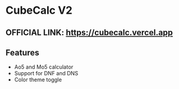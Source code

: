 # CubeCalc V2
## OFFICIAL LINK: https://cubecalc.vercel.app
## **Features**
- Ao5 and Mo5 calculator
- Support for DNF and DNS
- Color theme toggle
